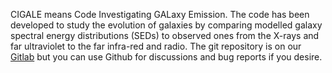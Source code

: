 CIGALE means Code Investigating GALaxy Emission. The code has been developed to study the evolution of galaxies by comparing modelled galaxy spectral energy distributions (SEDs) to observed ones from the X-rays and far ultraviolet to the far infra-red and radio. The git repository is on our [Gitlab](https://gitlab.lam.fr/cigale/cigale/) but you can use Github for discussions and bug reports if you desire.
